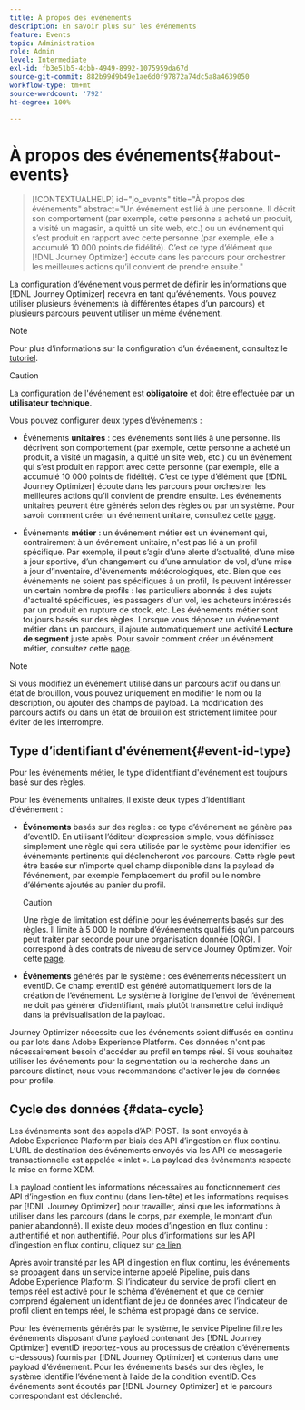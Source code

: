 ```yaml
---
title: À propos des événements
description: En savoir plus sur les événements
feature: Events
topic: Administration
role: Admin
level: Intermediate
exl-id: fb3e51b5-4cbb-4949-8992-1075959da67d
source-git-commit: 882b99d9b49e1ae6d0f97872a74dc5a8a4639050
workflow-type: tm+mt
source-wordcount: '792'
ht-degree: 100%

---
```


# À propos des événements{#about-events}

>[!CONTEXTUALHELP]
>id="jo_events"
>title="À propos des événements"
>abstract="Un événement est lié à une personne. Il décrit son comportement (par exemple, cette personne a acheté un produit, a visité un magasin, a quitté un site web, etc.) ou un événement qui s’est produit en rapport avec cette personne (par exemple, elle a accumulé 10 000 points de fidélité). C’est ce type d’élément que [!DNL Journey Optimizer] écoute dans les parcours pour orchestrer les meilleures actions qu’il convient de prendre ensuite."

La configuration d’événement vous permet de définir les informations que [!DNL Journey Optimizer] recevra en tant qu’événements. Vous pouvez utiliser plusieurs événements (à différentes étapes d’un parcours) et plusieurs parcours peuvent utiliser un même événement.

>[!NOTE]
>
>Pour plus d’informations sur la configuration d’un événement, consultez le [tutoriel](https://experienceleague.adobe.com/docs/journey-optimizer-learn/tutorials/create-journeys/use-case-business-event.html?lang=fr).

>[!CAUTION]
>
>La configuration de l&#39;événement est **obligatoire** et doit être effectuée par un **utilisateur technique**.

Vous pouvez configurer deux types d’événements :

* Événements **unitaires** : ces événements sont liés à une personne. Ils décrivent son comportement (par exemple, cette personne a acheté un produit, a visité un magasin, a quitté un site web, etc.) ou un événement qui s’est produit en rapport avec cette personne (par exemple, elle a accumulé 10 000 points de fidélité). C’est ce type d’élément que [!DNL Journey Optimizer] écoute dans les parcours pour orchestrer les meilleures actions qu’il convient de prendre ensuite. Les événements unitaires peuvent être générés selon des règles ou par un système. Pour savoir comment créer un événement unitaire, consultez cette [page](../event/about-creating.md).

* Événements **métier** : un événement métier est un événement qui, contrairement à un événement unitaire, n&#39;est pas lié à un profil spécifique. Par exemple, il peut s’agir d’une alerte d’actualité, d’une mise à jour sportive, d’un changement ou d’une annulation de vol, d’une mise à jour d’inventaire, d&#39;événements météorologiques, etc. Bien que ces événements ne soient pas spécifiques à un profil, ils peuvent intéresser un certain nombre de profils : les particuliers abonnés à des sujets d&#39;actualité spécifiques, les passagers d&#39;un vol, les acheteurs intéressés par un produit en rupture de stock, etc. Les événements métier sont toujours basés sur des règles. Lorsque vous déposez un événement métier dans un parcours, il ajoute automatiquement une activité **Lecture de segment** juste après. Pour savoir comment créer un événement métier, consultez cette [page](../event/about-creating-business.md).


>[!NOTE]
>
>Si vous modifiez un événement utilisé dans un parcours actif ou dans un état de brouillon, vous pouvez uniquement en modifier le nom ou la description, ou ajouter des champs de payload. La modification des parcours actifs ou dans un état de brouillon est strictement limitée pour éviter de les interrompre.

## Type d’identifiant d&#39;événement{#event-id-type}

Pour les événements métier, le type d’identifiant d&#39;événement est toujours basé sur des règles.

Pour les événements unitaires, il existe deux types d’identifiant d&#39;événement :

* **Événements** basés sur des règles : ce type d’événement ne génère pas d’eventID. En utilisant l’éditeur d’expression simple, vous définissez simplement une règle qui sera utilisée par le système pour identifier les événements pertinents qui déclencheront vos parcours. Cette règle peut être basée sur n’importe quel champ disponible dans la payload de l’événement, par exemple l’emplacement du profil ou le nombre d’éléments ajoutés au panier du profil.

   >[!CAUTION]
   >
   >Une règle de limitation est définie pour les événements basés sur des règles. Il limite à 5 000 le nombre d’événements qualifiés qu’un parcours peut traiter par seconde pour une organisation donnée (ORG). Il correspond à des contrats de niveau de service Journey Optimizer. Voir cette [page](https://helpx.adobe.com/fr/legal/product-descriptions/journey-orchestration.html).

* **Événements** générés par le système : ces événements nécessitent un eventID. Ce champ eventID est généré automatiquement lors de la création de l’événement. Le système à l’origine de l’envoi de l’événement ne doit pas générer d’identifiant, mais plutôt transmettre celui indiqué dans la prévisualisation de la payload.

Journey Optimizer nécessite que les événements soient diffusés en continu ou par lots dans Adobe Experience Platform. Ces données n&#39;ont pas nécessairement besoin d&#39;accéder au profil en temps réel. Si vous souhaitez utiliser les événements pour la segmentation ou la recherche dans un parcours distinct, nous vous recommandons d&#39;activer le jeu de données pour profile.

## Cycle des données {#data-cycle}

Les événements sont des appels d’API POST. Ils sont envoyés à Adobe Experience Platform par biais des API d’ingestion en flux continu. L’URL de destination des événements envoyés via les API de messagerie transactionnelle est appelée « inlet ». La payload des événements respecte la mise en forme XDM.

La payload contient les informations nécessaires au fonctionnement des API d’ingestion en flux continu (dans l’en-tête) et  les informations requises par [!DNL Journey Optimizer] pour travailler, ainsi que les informations à utiliser dans les parcours (dans le corps, par exemple, le montant d’un panier abandonné). Il existe deux modes d’ingestion en flux continu : authentifié et non authentifié. Pour plus d’informations sur les API d’ingestion en flux continu, cliquez sur [ce lien](https://experienceleague.adobe.com/docs/experience-platform/xdm/api/getting-started.html?lang=fr).

Après avoir transité par les API d’ingestion en flux continu, les événements se propagent dans un service interne appelé Pipeline, puis dans Adobe Experience Platform. Si l’indicateur du service de profil client en temps réel est activé pour le schéma d’événement et que ce dernier comprend également un identifiant de jeu de données avec l’indicateur de profil client en temps réel, le schéma est propagé dans ce service.

Pour les événements générés par le système, le service Pipeline filtre les événements disposant d’une payload contenant des [!DNL Journey Optimizer] eventID (reportez-vous au processus de création d’événements ci-dessous) fournis par [!DNL Journey Optimizer] et contenus dans une payload d’événement. Pour les événements basés sur des règles, le système identifie l’événement à l’aide de la condition eventID. Ces événements sont écoutés par [!DNL Journey Optimizer] et le parcours correspondant est déclenché.

